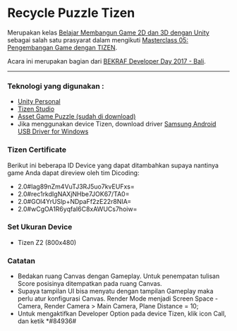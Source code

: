Recycle Puzzle Tizen
====================
Merupakan kelas [Belajar Membangun Game 2D dan 3D dengan Unity](https://www.dicoding.com/academies/39 "Game dengan Unity") sebagai salah satu prasyarat dalam mengikuti [Masterclass 05: Pengembangan Game dengan TIZEN](https://www.dicoding.com/events/592 "Game dengan TIZEN").

Acara ini merupakan bagian dari [BEKRAF Developer Day 2017 - Bali](https://www.dicoding.com/events/577 "Event BEKRAF").

---

### Teknologi yang digunakan :
* [Unity Personal](https://store.unity.com/download?ref=personal "Download Unity Personal")
* [Tizen Studio](https://developer.tizen.org/development/tizen-studio/download "Download Tizen Studio")
* [Asset Game Puzzle (sudah di download)](https://gifdicoding.blob.core.windows.net/academytizenunity/AsssetGamePuzzle.unitypackage "Download Asset Game Puzzle")
* Jika menggunakan device Tizen, download driver [Samsung Android USB Driver for Windows](http://developer.samsung.com/galaxy/others/android-usb-driver-for-windows "Download driver Samsung")

### Tizen Certificate
Berikut ini beberapa ID Device yang dapat ditambahkan supaya nantinya game Anda dapat direview oleh tim Dicoding:
* 2.0#Iag89nZm4VuTJ3RJ5uo7kvEUFxs=
* 2.0#rec1rkdIgNAXjNHbe7JOK67/TA0=
* 2.0#GOl4YrUSlp+NDpaFf2zE22r8NIA=
* 2.0#wCgOA1R6yqfaI6C8xAWUCs7hoiw=

### Set Ukuran Device
* Tizen Z2 (800x480)

### Catatan
* Bedakan ruang Canvas dengan Gameplay. Untuk penempatan tulisan Score posisinya ditempatkan pada ruang Canvas.
* Supaya tampilan UI bisa menyatu dengan tampilan Gameplay maka perlu atur konfigurasi Canvas. Render Mode menjadi Screen Space - Camera, Render Camera > Main Camera, Plane Distance = 10;
* Untuk mengaktifkan Developer Option pada device Tizen, klik icon Call, dan ketik *#84936#
